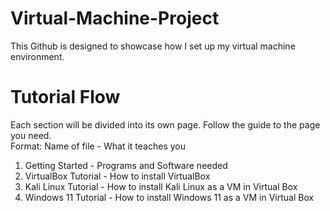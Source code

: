 # Virtual-Machine-Project
This Github is designed to showcase how I set up my virtual machine environment.

# Tutorial Flow
Each section will be divided into its own page. Follow the guide to the page you need.<br>
Format: Name of file - What it teaches you<br>
1. Getting Started - Programs and Software needed
2. VirtualBox Tutorial - How to install VirtualBox
3. Kali Linux Tutorial - How to install Kali Linux as a VM in Virtual Box
4. Windows 11 Tutorial - How to install Windows 11 as a VM in Virtual Box
